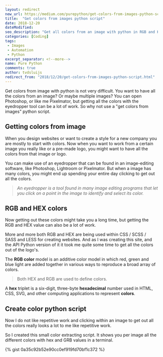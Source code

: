 ```yaml
---
layout: redirect
new_url: https://medium.com/purepython/get-colors-from-images-python-script-bd3fc47832ae
title:  "Get colors from images python script"
date: 2018-12-20
dateModified: 
seo_description: "Get all colors from an image with python in RGB and HEX codes solution. This script gets all the colors from the images you need in HEX and RGB coloring."
categories: [Coding]
tags: 
 - Images
 - Automation
 - Python
excerpt_separator: <!--more-->
name: Pure Python
comments: true
author: tvdsluijs
redirect_from: "2018/12/20/get-colors-from-images-python-script.html"
---
```


Get colors from image with python is not very difficult. You want to have all the colors from an image? Or maybe multiple images? You can open Photoshop, or like me Pixelmator, but getting all the colors with the eyedropper tool can be a lot of work. So why not use a "get colors from images" python script.

<!--more-->  
## Getting colors from image
When you design websites or want to create a style for a new company you are mostly to start with colors. Now when you want to work from a certain image you really like or a pre-made logo, you might want to have all the colors from that image or logo.

You can make use of an eyedropper that can be found in an image-editing software, like Photoshop, Lightroom or Pixelmator. But when a image has many colors, you might end up spending your entire day clicking to get out all the colors.

> *An _eyedropper_ is a tool found in many image editing programs that let you click on a point in the image to identify and select its color.*

## RGB and HEX colors

Now getting out these colors might take you a long time, but getting the RGB and HEX value can also be a lot of work.

More and more both RGB and HEX are being used within CSS / SCSS / SASS and LESS for creating websites. And as I was creating this site, and the API Python version of it it took me quite some time to get all the colors out of the logo's.

The **RGB color** model is an additive color model in which red, green and blue light are added together in various ways to reproduce a broad array of colors. 

> Both HEX and RGB are used to define colors.

A **hex** triplet is a six-digit, three-byte **hexadecimal** number used in HTML, CSS, SVG, and other computing applications to represent **colors**. 

## Create color python script
Now I do not like repetitive work and clicking within an image to get out all the colors really looks a lot to me like repetitive work.

So I created this small color extracting script. It shows you per image all the different colors with hex and GRB values in a terminal.

{% gist 0a35c92b52e90cc0ef919fd70bf1c372 %}
